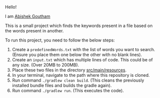 Hello!

I am [Abishek Goutham](https://www.abishekgoutham.com)

This is a small project which finds the keywords present in a file based on the words present in another.

To run this project, you need to follow the below steps:

1. Create a `predefinedWords.txt` with the list of words you want to search. (Ensure you place them one below the other
   with no blank lines).
2. Create an `input.txt` which has multiple lines of code. This could be of any size. (Over 20MB to 200MB).
3. Place these two files in the directory [src/main/resources](src/main/resources).
4. In your terminal, navigate to the path where this repository is cloned.
5. Run command `./gradlew clean build`. (This cleans the previously installed bundle files and builds the gradle again).
6. Run command `./gradlew run`. (This executes the code).
